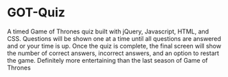 # GOT-Quiz
A timed Game of Thrones quiz built with jQuery, Javascript, HTML, and CSS. Questions will be shown one at a time until all questions are answered and or your time is up. Once the quiz is complete, the final screen will show the number of correct answers, incorrect answers, and an option to restart the game. Definitely more entertaining than the last season of Game of Thrones
